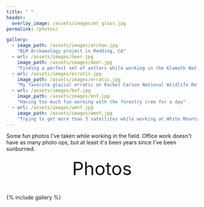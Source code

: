 ```yaml
---
title: " "
header:
  overlay_image: /assets/images/mt glass.jpg
permalink: /photos/

gallery:
  - image_path: /assets/images/archae.jpg
    "BLM Archaeology project in Redding, CA"
  - url: /assets/images/deer.jpg
    image_path: /assets/images/deer.jpg
    "Finding a perfect set of antlers while working in the Klamath National Forest"
  - url: /assets/images/erratic.jpg
    image_path: /assets/images/erratic.jpg
    "My favorite glacial erratic on Rachel Carson National Wildlife Refuge"
  - url: /assets/images/knf.jpg
    image_path: /assets/images/knf.jpg
    "Having too much fun working with the forestry crew for a day"
  - url: /assets/images/wmnf.jpg
    image_path: /assets/images/wmnf.jpg
    "Trying to get more than 3 satellites while working at White Mountain National Forest"
---
```


Some fun photos I've taken while working in the field. Office work doesn't have as many photo ops, but at least it's been years since I've been sunburned.


<div style="margin-bottom:1cm" align="center"><font size="55">Photos</font></div>

{% include gallery %}

<script src="_includes\analytics-providers\google-gtag.html"></script>


